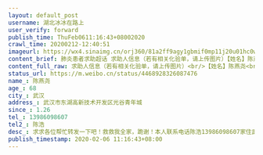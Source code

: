 ```yaml
---
layout: default_post
username: 湖北冰冰在路上
user_verify: forward
publish_time: ThuFeb0611:16:43+08002020
crawl_time: 20200212-12:40:51
imageurl: https://wx4.sinaimg.cn/orj360/81a2ff9agy1gbmif0mp11j20u01hc0w9.jpg,https://wx4.sinaimg.cn/orj360/81a2ff9agy1gbmif15bcvj20u01hc41n.jpg,https://wx3.sinaimg.cn/orj360/81a2ff9agy1gbmifha4f5j20u01hcgo3.jpg,https://wx4.sinaimg.cn/orj360/81a2ff9agy1gbmif2052xj20u01hcq5q.jpg,https://wx4.sinaimg.cn/orj360/81a2ff9agy1gbmif2amfdj20u01hcgqq.jpg,https://wx2.sinaimg.cn/orj360/81a2ff9agy1gbmif1my7zj20u01hcaeb.jpg
content_brief: 肺炎患者求助超话 求助人信息（若有相关化验单，请上传图片）【姓名】陈燕尧【年龄】68【所在城市】武汉【所在小区、社区】武汉市东湖高新技术开发区光谷青年城【患病时间】1.26【联系方式】13986098607【其他紧急联系人】陈浩【病情描述】求求各位帮忙转发一下吧！救救我全家，跪谢！本人 ...全文
content_full_raw: 求助人信息（若有相关化验单，请上传图片）<br/>【姓名】陈燕尧<br/>【年龄】68<br/>【所在城市】武汉<br/>【所在小区、社区】武汉市东湖高新技术开发区光谷青年城<br/>【患病时间】1.26<br/>【联系方式】13986098607<br/>【其他紧急联系人】陈浩<br/>【病情描述】求求各位帮忙转发一下吧！救救我全家，跪谢！本人联系电话：陈浩13986098607家住武汉东湖高新技术开发区光谷青年城<br/>求助我爸爸陈燕尧，1月26日开始出现低烧无食欲，全身无力，为了不给国家添麻烦，自己在社区医院打针五天，不见好转，还出现呼吸困难！1月30日早上八点我带着他在光谷片区找医院检查，社区医院看过肺部CT说显示感染，高度疑似冠状肺炎，要马上住院，但是医院没有床位，先后找了五家医院都没有床位，到1月31日凌晨五点才回来，经过一天一夜才打了一针！！老人68岁，还得自行隔离，全身无力，吃喝无法解决，我家里还有其他老人，两个小孩，自己还得隔离，但是我只能自己冒着风险，医院都缺物资，我自己也没有n95口罩，这样非常容易交叉感染！2月2日晚父亲再次呼吸困难，我又带去光谷七医院打针到凌晨，2月3日，与我同住的丈母娘和她姐姐也出现症状，去医院拍了ct做了试剂盒，2月4日我本人拍ct也显示感染，同时父亲还是没有好转，又打针！大的小孩也发烧，老婆也高烧！！<br/>2月4日晚父亲严重呼吸困难，依然没有床位，多次联系社区，被送去隔离间，但隔离间没有医护人员，依然得不到救治，社区也无能为力！！！<br/>2月5日已经拿到核酸检测结果，岳母俩人已确诊，此刻求床位救治，隔离，家里还有个4岁的小儿子目前没有症状，求有人照顾隔离！！求助无门！！全家感染！实在没办法了！！！
status_url: https://m.weibo.cn/status/4468928326087476
name_: 陈燕尧
age_: 68
city_: 武汉
address_: 武汉市东湖高新技术开发区光谷青年城
since_: 1.26
tel_: 13986098607
tel2_: 陈浩
desc_: 求求各位帮忙转发一下吧！救救我全家，跪谢！本人联系电话陈浩13986098607家住武汉东湖高新技术开发区光谷青年城求助我爸爸陈燕尧，1月26日开始出现低烧无食欲，全身无力，为了不给国家添麻烦，自己在社区医院打针五天，不见好转，还出现呼吸困难！1月30日早上八点我带着他在光谷片区找医院检查，社区医院看过肺部CT说显示感染，高度疑似冠状肺炎，要马上住院，但是医院没有床位，先后找了五家医院都没有床位，到1月31日凌晨五点才回来，经过一天一夜才打了一针！！老人68岁，还得自行隔离，全身无力，吃喝无法解决，我家里还有其他老人，两个小孩，自己还得隔离，但是我只能自己冒着风险，医院都缺物资，我自己也没有n95口罩，这样非常容易交叉感染！2月2日晚父亲再次呼吸困难，我又带去光谷七医院打针到凌晨，2月3日，与我同住的丈母娘和她姐姐也出现症状，去医院拍了ct做了试剂盒，2月4日我本人拍ct也显示感染，同时父亲还是没有好转，又打针！大的小孩也发烧，老婆也高烧！！2月4日晚父亲严重呼吸困难，依然没有床位，多次联系社区，被送去隔离间，但隔离间没有医护人员，依然得不到救治，社区也无能为力！！！2月5日已经拿到核酸检测结果，岳母俩人已确诊，此刻求床位救治，隔离，家里还有个4岁的小儿子目前没有症状，求有人照顾隔离！！求助无门！！全家感染！实在没办法了！！！
publish_timestamp: 2020-02-06 11:16:43+08:00
---
```

